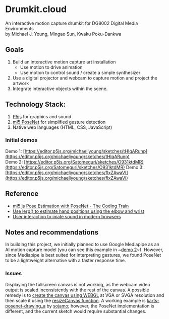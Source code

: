# Drumkit.cloud
An interactive motion capture drumkit for DG8002 Digital Media Environments  
by Michael J. Young, Mingao Sun, Kwaku Poku-Dankwa

## Goals
1. Build an interactive motion capture art installation
	- Use motion to drive animation
	- Use motion to control sound / create a simple synthesizer
2. Use a digital projector and webcam to capture motion and project the artwork
3. Integrate interactive objects within the scene.

## Technology Stack:
1. [P5js](https://p5js.org) for graphics and sound
2. [ml5 PoseNet](https://learn.ml5js.org/#/reference/posenet) for simplified gesture detection
3. Native web languages (HTML, CSS, JavaScript)

### Initial demos
Demo 1: [https://editor.p5js.org/michaeljyoung/sketches/tHIqARunp](https://editor.p5js.org/michaeljyoung/sketches/tHIqARunp)    
Demo 2: [https://editor.p5js.org/Satomeguri/sketches/O931ktdMR](https://editor.p5js.org/Satomeguri/sketches/O931ktdMR)
Demo 3: [https://editor.p5js.org/michaeljyoung/sketches/flxZAwaVI](https://editor.p5js.org/michaeljyoung/sketches/flxZAwaVI)  

## Reference
- [ml5.js Pose Estimation with PoseNet - The Coding Train](https://www.youtube.com/watch?v=OIo-DIOkNVg)  
- [Use lerp() to estimate hand positions using the elbow and wrist](https://forum.processing.org/two/discussion/21445/given-two-points-vectors-plot-a-3rd-so-all-three-can-be-bisected-by-a-straight-line.html)
- [User interaction to iniate sound in modern browsers](https://stackoverflow.com/questions/63152115/p5-js-wont-working-without-user-interaction)

## Notes and recommendations
In building this project, we initially planned to use Google Mediapipe as an AI motion capture model (you can see this example in ~[demo 2](https://editor.p5js.org/Satomeguri/sketches/O931ktdMR)~). However, since Mediapipe is best suited for interpreting gestures, we found PoseNet to be a lightweight alternative with a faster response time.

### Issues
Displaying the fullscreen canvas is not working, as the webcam video output is scaled inconsistently with the rest of the canvas. A possible remedy is to [create the canvas using WEBGL](https://p5js.org/reference/#/p5/createCanvas) at VGA or SVGA resolution and then scale it using the [resizeCanvas function](https://p5js.org/reference/#/p5/resizeCanvas). A working example is [karts-posenet-drawing_a](https://editor.p5js.org/sojamo/sketches/03S3DVkFl) by [sojamo](https://editor.p5js.org/sojamo/sketches); however, the PoseNet implementation is different, and the current sketch would require substantial changes.
